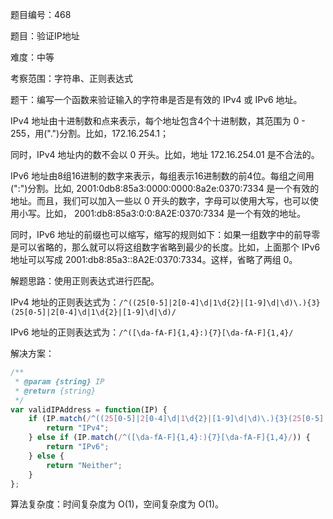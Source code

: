 题目编号：468

题目：验证IP地址

难度：中等

考察范围：字符串、正则表达式

题干：编写一个函数来验证输入的字符串是否是有效的 IPv4 或 IPv6 地址。

IPv4 地址由十进制数和点来表示，每个地址包含4个十进制数，其范围为 0 - 255，用(".")分割。比如，172.16.254.1；

同时，IPv4 地址内的数不会以 0 开头。比如，地址 172.16.254.01 是不合法的。

IPv6 地址由8组16进制的数字来表示，每组表示16进制数的前4位。每组之间用(":")分割。比如, 2001:0db8:85a3:0000:0000:8a2e:0370:7334 是一个有效的地址。而且，我们可以加入一些以 0 开头的数字，字母可以使用大写，也可以使用小写。比如， 2001:db8:85a3:0:0:8A2E:0370:7334 是一个有效的地址。

同时，IPv6 地址的前缀也可以缩写，缩写的规则如下：如果一组数字中的前导零是可以省略的，那么就可以将这组数字省略到最少的长度。比如，上面那个 IPv6 地址可以写成 2001:db8:85a3::8A2E:0370:7334。这样，省略了两组 0。

解题思路：使用正则表达式进行匹配。

IPv4 地址的正则表达式为：`/^((25[0-5]|2[0-4]\d|1\d{2}|[1-9]\d|\d)\.){3}(25[0-5]|2[0-4]\d|1\d{2}|[1-9]\d|\d)/`

IPv6 地址的正则表达式为：`/^([\da-fA-F]{1,4}:){7}[\da-fA-F]{1,4}/`

解决方案：

```javascript
/**
 * @param {string} IP
 * @return {string}
 */
var validIPAddress = function(IP) {
    if (IP.match(/^((25[0-5]|2[0-4]\d|1\d{2}|[1-9]\d|\d)\.){3}(25[0-5]|2[0-4]\d|1\d{2}|[1-9]\d|\d)/)) {
        return "IPv4";
    } else if (IP.match(/^([\da-fA-F]{1,4}:){7}[\da-fA-F]{1,4}/)) {
        return "IPv6";
    } else {
        return "Neither";
    }
};
```

算法复杂度：时间复杂度为 O(1)，空间复杂度为 O(1)。